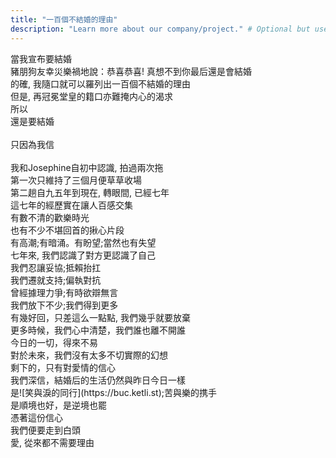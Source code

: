 ```yaml
---
title: "一百個不結婚的理由"
description: "Learn more about our company/project." # Optional but useful       
---
```

<div class="bucket-list">
當我宣布要結婚<br>
豬朋狗友幸災樂禍地說：恭喜恭喜! 真想不到你最后還是會結婚<br>
的確, 我隨口就可以羅列出一百個不結婚的理由<br>
但是, 再冠冕堂皇的籍口亦難掩内心的渴求<br>
所以<br>
還是要結婚<br><br>
只因為我信<br><br>
我和Josephine自初中認識, 拍過兩次拖<br>
第一次只維持了三個月便草草收場<br>
第二趟自九五年到現在, 轉眼間, 已經七年<br>
這七年的經歷實在讓人百感交集<br>
有數不清的歡樂時光<br>
也有不少不堪回首的揪心片段<br>
有高潮;有暗涌。有盼望;當然也有失望<br>
七年來, 我們認識了對方更認識了自己<br>
我們忍讓妥協;抵賴抬扛<br>
我們遷就支持;偏執對抗<br>
曾經據理力爭;有時欲辯無言<br>
我們放下不少;我們得到更多<br>
有幾好回，只差這么一點點, 我們幾乎就要放棄<br>
更多時候，我們心中清楚，我們誰也離不開誰<br>
今日的一切，得來不易<br>
對於未來，我們沒有太多不切實際的幻想<br>
剩下的，只有對愛情的信心<br>
我們深信，結婚后的生活仍然與昨日今日一樣<br>
是![笑與淚的同行](https://buc.ketli.st);苦與樂的携手<br>
是順境也好，是逆境也罷<br>
憑著這份信心<br>
我們便要走到白頭<br>
愛, 從來都不需要理由<br>
</div>